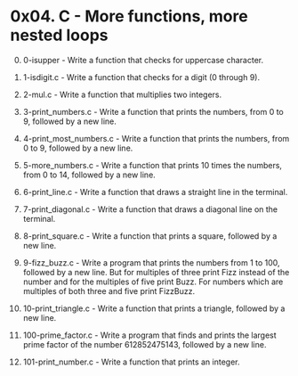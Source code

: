# 0x04. C - More functions, more nested loops
0. 0-isupper - Write a function that checks for uppercase character.
1. 1-isdigit.c - Write a function that checks for a digit (0 through 9).
2. 2-mul.c - Write a function that multiplies two integers.
3. 3-print_numbers.c - Write a function that prints the numbers, from 0 to 9, followed by a new line.

4. 4-print_most_numbers.c - Write a function that prints the numbers, from 0 to 9, followed by a new line.

5. 5-more_numbers.c - Write a function that prints 10 times the numbers, from 0 to 14, followed by a new line.

6. 6-print_line.c - Write a function that draws a straight line in the terminal.

7. 7-print_diagonal.c - Write a function that draws a diagonal line on the terminal.

8. 8-print_square.c - Write a function that prints a square, followed by a new line.

9. 9-fizz_buzz.c - Write a program that prints the numbers from 1 to 100, followed by a new line. But for multiples of three print Fizz instead of the number 			and for the multiples of five print Buzz. For numbers which are multiples of both three and five print FizzBuzz.

10. 10-print_triangle.c - Write a function that prints a triangle, followed by a new line.

11. 100-prime_factor.c - Write a program that finds and prints the largest prime factor of the number 612852475143, followed by a new line.

12. 101-print_number.c - Write a function that prints an integer.
